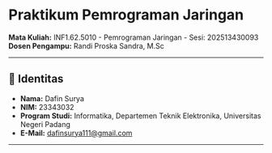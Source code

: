 # Praktikum Pemrograman Jaringan  
**Mata Kuliah:** INF1.62.5010 - Pemrograman Jaringan - Sesi: 202513430093
**Dosen Pengampu:** Randi Proska Sandra, M.Sc  

---

## 👤 Identitas  
- **Nama:** Dafin Surya
- **NIM:** 23343032
- **Program Studi:** Informatika, Departemen Teknik Elektronika, Universitas Negeri Padang  
- **E-Mail:** dafinsurya111@gmail.com

---
